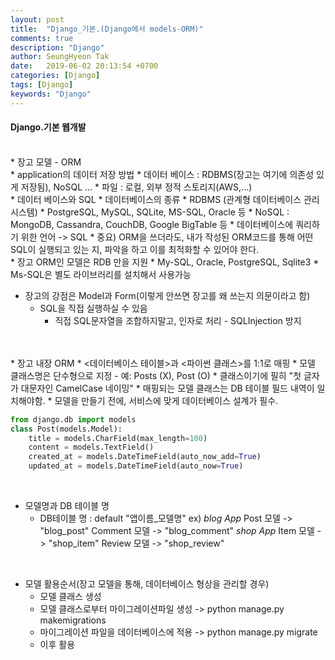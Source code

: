 ```yaml
---
layout: post
title:  "Django_기본.(Django에서 models-ORM)"
comments: true
description: "Django"
author: SeungHyeon Tak
date:   2019-06-02 20:13:54 +0700
categories: [Django]
tags: [Django]
keywords: "Django"
---
```

#### Django.기본 웹개발
<br>
* 장고 모델 - ORM
<br>
* application의 데이터 저장 방법
  * 데이터 베이스 : RDBMS(장고는 여기에 의존성 있게 저장됨), NoSQL ...
  * 파일 : 로컬, 외부 정적 스토리지(AWS,...)
<br>
* 데이터 베이스와 SQL
  * 데이터베이스의 종류
  * RDBMS (관계형 데이터베이스 관리 시스템)
  *  PostgreSQL, MySQL, SQLite, MS-SQL, Oracle 등
  *  NoSQL : MongoDB, Cassandra, CouchDB, Google BigTable 등
  *  데이터베이스에 쿼리하기 위한 언어 -> SQL
  *  중요) ORM을 쓰더라도, 내가 작성된 ORM코드를 통해 어떤 SQL이 실행되고 있는 지, 파악을 하고 이를 최적화할 수 있어야 한다.
<br>
* 장고 ORM인 모델은 RDB 만을 지원
  * My-SQL, Oracle, PostgreSQL, Sqlite3
  * Ms-SQL은 별도 라이브러리를 설치해서 사용가능

* 장고의 강점은 Model과 Form(이렇게 안쓰면 장고를 왜 쓰는지 의문이라고 함)
  * SQL을 직접 실행하실 수 있음
    * 직접 SQL문자열을 조합하지말고, 인자로 처리 - SQLInjection 방지
<br>
<br>
* 장고 내장 ORM
  * <데이터베이스 테이블>과 <파이썬 클래스>를 1:1로 매핑
  * 모델 클래스명은 단수형으로 지정 - 예: Posts (X), Post (O)
    * 클래스이기에 필히 "첫 글자가 대문자인 CamelCase 네이밍"
  * 매핑되는 모델 클래스는 DB 테이블 필드 내역이 일치해야함.
  * 모델을 만들기 전에, 서비스에 맞게 데이터베이스 설계가 필수.

```python
from django.db import models
class Post(models.Model):
    title = models.CharField(max_length=100)
    content = models.TextField()
    created_at = models.DateTimeField(auto_now_add=True)
    updated_at = models.DateTimeField(auto_now=True)
```
<br>

* 모델명과 DB 테이블 명
  * DB테이블 명 : default "앱이름_모델명"
  ex) *blog App*
    Post 모델 -> "blog_post"
    Comment 모델 -> "blog_comment"
    *shop App*
    Item 모델 -> "shop_item"
    Review 모델 -> "shop_review"
<br>

* 모델 활용순서(장고 모델을 통해, 데이터베이스 형상을 관리할 경우)
  * 모델 클래스 생성
  * 모델 클래스로부터 마이그레이션파일 생성 -> python manage.py makemigrations
  * 마이그레이션 파일을 데이터베이스에 적용 -> python manage.py migrate
  * 이후 활용

    